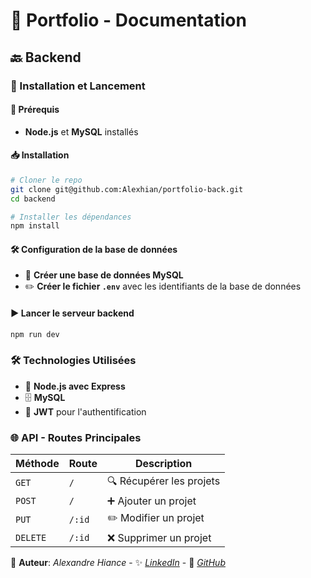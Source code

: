 # 📌 Portfolio - Documentation

## 🔙 Backend

### 🚀 Installation et Lancement

#### 📌 Prérequis
- **Node.js** et **MySQL** installés

#### 📥 Installation
```sh
# Cloner le repo
git clone git@github.com:Alexhian/portfolio-back.git
cd backend

# Installer les dépendances
npm install
```

#### 🛠️ Configuration de la base de données
- 📂 **Créer une base de données MySQL**
- ✏️ **Créer le fichier `.env`** avec les identifiants de la base de données

#### ▶️ Lancer le serveur backend
```sh
npm run dev
```

### 🛠️ Technologies Utilisées
- 🚀 **Node.js avec Express**
- 🗄️ **MySQL**
- 🔐 **JWT** pour l'authentification

### 🌐 API - Routes Principales
| Méthode | Route | Description |
|---------|----------------|--------------------------------|
| `GET` | `/` | 🔍 Récupérer les projets |
| `POST` | `/` | ➕ Ajouter un projet |
| `PUT` | `/:id` | ✏️ Modifier un projet |
| `DELETE` | `/:id` | ❌ Supprimer un projet |

📌 **Auteur**: *Alexandre Hiance* - ✨ *[LinkedIn](https://www.linkedin.com/in/alexandre-hiance-111718151/)* - 🐙 *[GitHub](https://github.com/Alexhian)*